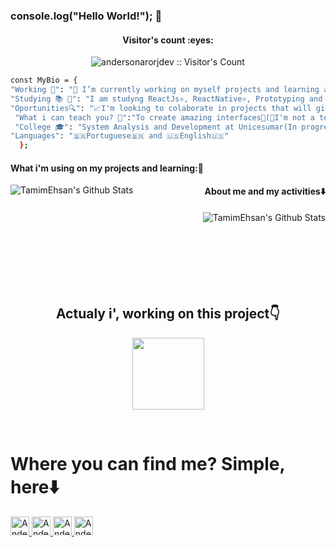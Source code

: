 ### console.log("Hello World!"); 👋

<h4 align="center">Visitor's count :eyes:</h4>
<p align="center"><img src="https://profile-counter.glitch.me/{andersonarorjdev}/count.svg" alt="andersonarorjdev :: Visitor's Count" /></p>

```bash
const MyBio = {
"Working 🌟": "🔭 I’m currently working on myself projects and learning amazing technologies💻!",
"Studying 📚 📖": "I am studyng ReactJs⚛, ReactNative⚛, Prototyping and UI/UX Desing with Figma⚛📱💻",
"Oportunities🔍": "📈I'm looking to colaborate in projects that will give value to the comunity and the world 🌎",
 "What i can teach you? 🤔":"To create amazing interfaces🤩(🤫I'm not a teacher, but i love teach peoples!🤗)",
 "College 🎓": "System Analysis and Development at Unicesumar(In progress...⌛️)",
"Languages": "🇧🇷Portuguese🇧🇷 and 🇺🇸English🇺🇸"
  };
```
<div>

<h4 align="left" display="inline">What i'm using on my projects and learning:🚀</h4>
<img align="left" alt="TamimEhsan's Github Stats" src="https://github-readme-stats.vercel.app/api/top-langs/?username=andersonarorjdev&langs_count=10&theme=dracula&layout=compact" />

<h4 align="right" display="inline">About me and my activities⬇️</h4>
<img align="right" alt="TamimEhsan's Github Stats" src="https://github-readme-stats.vercel.app/api?username=andersonarorjdev&show_icons=true&theme=dracula" /> 
</div>

<br><br><br><br><br><br><br>
<h2 align="center">Actualy i', working on this project👇</h2>

<p width="100%" align="center">
  <a align="center" href="https://github.com/andersonarorjdev/Pinterest-Clone" title="Pinterest Clone"><img align="center" height="115" src="https://github-readme-stats.vercel.app/api/pin/?username=andersonarorjdev&repo=Pinterest-Clone&theme=dracula"></a>
</p>

<br>

<h1> Where you can find me? Simple, here⬇️</h1>
 <a href="https://www.linkedin.com/in/andersonarorjdev/">
    <img src="https://www.vectorlogo.zone/logos/linkedin/linkedin-icon.svg" alt="Anderson Junior's LinkedIn Profile" height="30" width="30">
  </a>
  
<a href="https://www.instagram.com/andersonarorjdev/">
    <img src="https://www.vectorlogo.zone/logos/instagram/instagram-icon.svg" alt="Anderson Junior's Instagram Profile" height="30" width="30">
  </a>
  
  <a href="https://twitter.com/andersonarrjdev">
    <img src="https://www.vectorlogo.zone/logos/twitter/twitter-icon.svg" alt="Anderson Junior's Twitter Profile" height="30" width="30">
  </a>
  
  <a href="https://www.behance.net/andersonjuniorarorj">
    <img src="https://www.vectorlogo.zone/logos/behance/behance-icon.svg" alt="Anderson Junior's Twitter Profile" height="30" width="30">
  </a>
